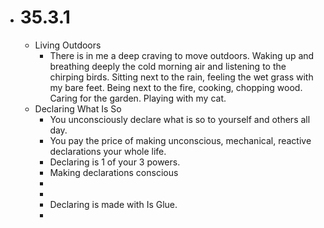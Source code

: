 - # 35.3.1
	- Living Outdoors
		- There is in me a deep craving to move outdoors. Waking up and breathing deeply the cold morning air and listening to the chirping birds. Sitting next to the rain, feeling the wet grass with my bare feet.  Being next to the fire, cooking, chopping wood. Caring for the garden. Playing with my cat.
	- Declaring What Is So
		- You unconsciously declare what is so to yourself and others all day.
		- You pay the price of making unconscious, mechanical, reactive declarations your whole life.
		- Declaring is 1 of your 3 powers.
		- Making declarations conscious
		-
		-
		- Declaring is made with Is Glue.
		-